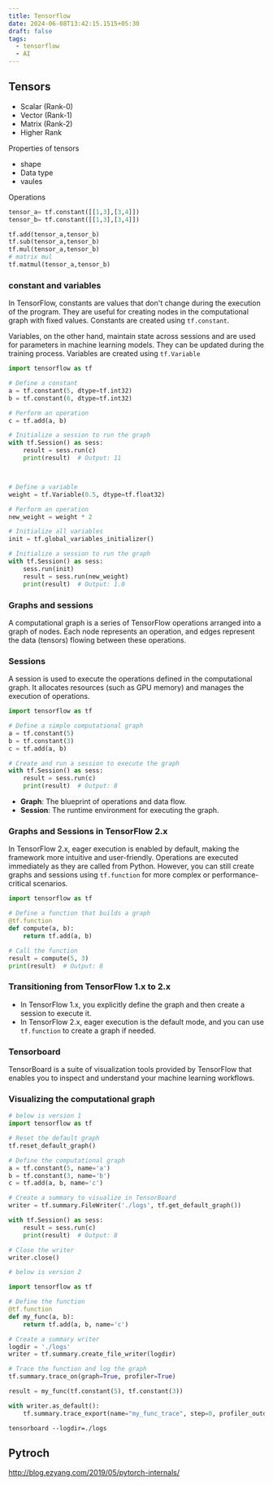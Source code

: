 ```yaml
---
title: Tensorflow
date: 2024-06-08T13:42:15.1515+05:30
draft: false
tags:
  - tensorflow
  - AI
---
```




## Tensors
- Scalar (Rank-0)
- Vector (Rank-1)
- Matrix (Rank-2)
- Higher Rank 

Properties of tensors
- shape
- Data type 
- vaules

Operations

```python
tensor_a= tf.constant([[1,3],[3,4]])
tensor_b= tf.constant([[1,3],[3,4]])

tf.add(tensor_a,tensor_b)
tf.sub(tensor_a,tensor_b)
tf.mul(tensor_a,tensor_b)
# matrix mul
tf.matmul(tensor_a,tensor_b)

```


### constant and variables

In TensorFlow, constants are values that don't change during the execution of the program. They are useful for creating nodes in the computational graph with fixed values. Constants are created using `tf.constant`.

Variables, on the other hand, maintain state across sessions and are used for parameters in machine learning models. They can be updated during the training process. Variables are created using `tf.Variable`

```python
import tensorflow as tf

# Define a constant
a = tf.constant(5, dtype=tf.int32)
b = tf.constant(6, dtype=tf.int32)

# Perform an operation
c = tf.add(a, b)

# Initialize a session to run the graph
with tf.Session() as sess:
    result = sess.run(c)
    print(result)  # Output: 11



# Define a variable
weight = tf.Variable(0.5, dtype=tf.float32)

# Perform an operation
new_weight = weight * 2

# Initialize all variables
init = tf.global_variables_initializer()

# Initialize a session to run the graph
with tf.Session() as sess:
    sess.run(init)
    result = sess.run(new_weight)
    print(result)  # Output: 1.0

```

### Graphs and sessions
A computational graph is a series of TensorFlow operations arranged into a graph of nodes. Each node represents an operation, and edges represent the data (tensors) flowing between these operations.

### Sessions

A session is used to execute the operations defined in the computational graph. It allocates resources (such as GPU memory) and manages the execution of operations.

```python
import tensorflow as tf

# Define a simple computational graph
a = tf.constant(5)
b = tf.constant(3)
c = tf.add(a, b)

# Create and run a session to execute the graph
with tf.Session() as sess:
    result = sess.run(c)
    print(result)  # Output: 8

```

- **Graph**: The blueprint of operations and data flow.
- **Session**: The runtime environment for executing the graph.

### Graphs and Sessions in TensorFlow 2.x

In TensorFlow 2.x, eager execution is enabled by default, making the framework more intuitive and user-friendly. Operations are executed immediately as they are called from Python. However, you can still create graphs and sessions using `tf.function` for more complex or performance-critical scenarios.

```python
import tensorflow as tf

# Define a function that builds a graph
@tf.function
def compute(a, b):
    return tf.add(a, b)

# Call the function
result = compute(5, 3)
print(result)  # Output: 8

```

### Transitioning from TensorFlow 1.x to 2.x

- In TensorFlow 1.x, you explicitly define the graph and then create a session to execute it.
- In TensorFlow 2.x, eager execution is the default mode, and you can use `tf.function` to create a graph if needed.

### Tensorboard

TensorBoard is a suite of visualization tools provided by TensorFlow that enables you to inspect and understand your machine learning workflows.

### Visualizing the computational graph


```python
# below is version 1
import tensorflow as tf

# Reset the default graph
tf.reset_default_graph()

# Define the computational graph
a = tf.constant(5, name='a')
b = tf.constant(3, name='b')
c = tf.add(a, b, name='c')

# Create a summary to visualize in TensorBoard
writer = tf.summary.FileWriter('./logs', tf.get_default_graph())

with tf.Session() as sess:
    result = sess.run(c)
    print(result)  # Output: 8

# Close the writer
writer.close()

# below is version 2

import tensorflow as tf

# Define the function
@tf.function
def my_func(a, b):
    return tf.add(a, b, name='c')

# Create a summary writer
logdir = './logs'
writer = tf.summary.create_file_writer(logdir)

# Trace the function and log the graph
tf.summary.trace_on(graph=True, profiler=True)

result = my_func(tf.constant(5), tf.constant(3))

with writer.as_default():
    tf.summary.trace_export(name="my_func_trace", step=0, profiler_outdir=logdir)

```

```
tensorboard --logdir=./logs
```




## Pytroch 

http://blog.ezyang.com/2019/05/pytorch-internals/ 